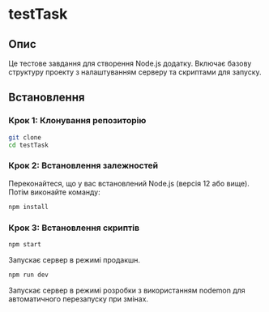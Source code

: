 # testTask

## Опис
Це тестове завдання для створення Node.js додатку. Включає базову структуру проекту з налаштуванням серверу та скриптами для запуску.

## Встановлення

### Крок 1: Клонування репозиторію
```bash
git clone
cd testTask
```
### Крок 2: Встановлення залежностей
Переконайтеся, що у вас встановлений Node.js (версія 12 або вище). Потім виконайте команду:
```bash
npm install
```
### Крок 3: Встановлення скриптів

```bash
npm start
```
Запускає сервер в режимі продакшн.

```bash
npm run dev
```
Запускає сервер в режимі розробки з використанням nodemon для автоматичного перезапуску при змінах.